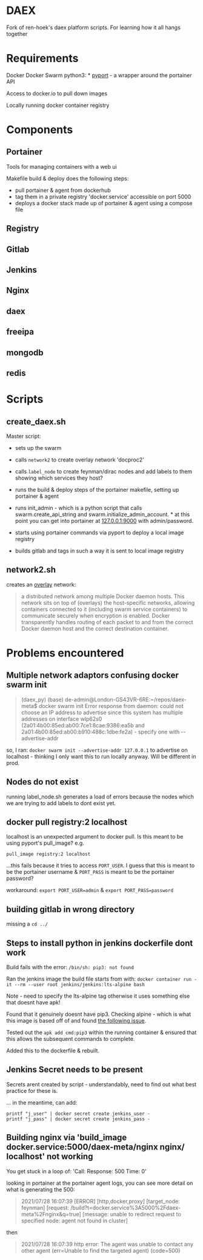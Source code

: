 # DAEX

Fork of ren-hoek's daex platform scripts. For learning how it all hangs together

# Requirements

Docker
Docker Swarm
python3: 
    * [pyport](https://github.com/ren-hoek/pyport) - a wrapper around the portainer API

Access to docker.io to pull down images 

Locally running docker container registry

# Components

## Portainer
Tools for managing containers with a web ui

Makefile build & deploy does the following steps:

* pull portainer & agent from dockerhub
* tag them in a private registry 'docker.service' accessible on port 5000
* deploys a docker stack made up of portainer & agent using a compose file


## Registry

## Gitlab

## Jenkins

## Nginx

## daex

## freeipa

## mongodb

## redis

# Scripts

## create_daex.sh

Master script:
* sets up the swarm
* calls `network2` to create overlay network 'docproc2'
* calls `label_node` to create feynman/dirac nodes and add labels to them showing which services they host?
* runs the build & deploy steps of the portainer makefile, setting up portainer & agent

* runs init_admin - which is a python script that calls swarm.create_api_string and swarm.initialize_admin_account. 
        * at this point you can get into portainer at [127.0.0.1:9000](http://127.0.0.1:9000/#/home) with admin/password.
* starts using portainer commands via pyport to deploy a local image registry
* builds gitlab and tags in such a way it is sent to local image registry





## network2.sh

creates an [overlay](https://docs.docker.com/network/overlay/) network:

>  a distributed network among multiple Docker daemon hosts. This network sits on top of (overlays) the host-specific networks, allowing containers connected to it (including swarm service containers) to communicate securely when encryption is enabled. Docker transparently handles routing of each packet to and from the correct Docker daemon host and the correct destination container.


# Problems encountered

## Multiple network adaptors confusing docker swarm init
> (daex_py) (base) de-admin@London-GS43VR-6RE:~/repos/daex-meta$ docker swarm init
Error response from daemon: could not choose an IP address to advertise since this system has multiple addresses on interface wlp62s0 (2a01:4b00:85ed:ab00:7ce1:8cae:9386:ea5b and 2a01:4b00:85ed:ab00:b910:488c:1dbe:fe2a) - specify one with --advertise-addr

so, I ran: `docker swarm init --advertise-addr 127.0.0.1` to advertise on localhost - thinking I only want this to run locally anyway. Will be different in prod.

## Nodes do not exist
running label_node.sh generates a load of errors because the nodes which we are trying to add labels to dont exist yet.


## docker pull registry:2 localhost

localhost is an unexpected argument to docker pull. Is this meant to be using pyport's pull_image? e.g.

`pull_image registry:2 localhost`

...this fails because it tries to access `PORT_USER`. I guess that this is meant to be the portainer username & `PORT_PASS` is meant to be the portainer password?

workaround: `export PORT_USER=admin` & `export PORT_PASS=password`

## building gitlab in wrong directory

missing a `cd ../`

## Steps to install python in jenkins dockerfile dont work

Build fails with the error: `/bin/sh: pip3: not found`

Ran the jenkins image the build file starts from with:
`docker container run -it --rm --user root jenkins/jenkins:lts-alpine bash`

Note - need to specify the lts-alpine tag otherwise it uses something else that doesnt have apk!

Found that it genuinely doesnt have pip3. Checking alpine - which is what this image is based off of and found [the following issue](https://github.com/alpinelinux/docker-alpine/issues/91).

Tested out the `apk add cmd:pip3` within the running container & ensured that this allows the subsequent commands to complete.

Added this to the dockerfile & rebuilt.

## Jenkins Secret needs to be present

Secrets arent created by script - understandably, need to find out what best practice for these is.

... in the meantime, can add:

```
printf "j_user" | docker secret create jenkins_user -
printf "j_pass" | docker secret create jenkins_pass -
```

## Building nginx via 'build_image docker.service:5000/daex-meta/nginx nginx/ localhost' not working

You get stuck in a loop of: 'Call:  <number>  Response:  500  Time:  0'

looking in portainer at the portainer agent logs, you can see more detail on what is generating the 500:

> 2021/07/28 16:07:39 [ERROR] [http,docker,proxy] [target_node: feynman] [request: /build?t=docker.service%3A5000%2Fdaex-meta%2Fnginx&q=true] [message: unable to redirect request to specified node: agent not found in cluster]

then

>2021/07/28 16:07:39 http error: The agent was unable to contact any other agent (err=Unable to find the targeted agent) (code=500)

